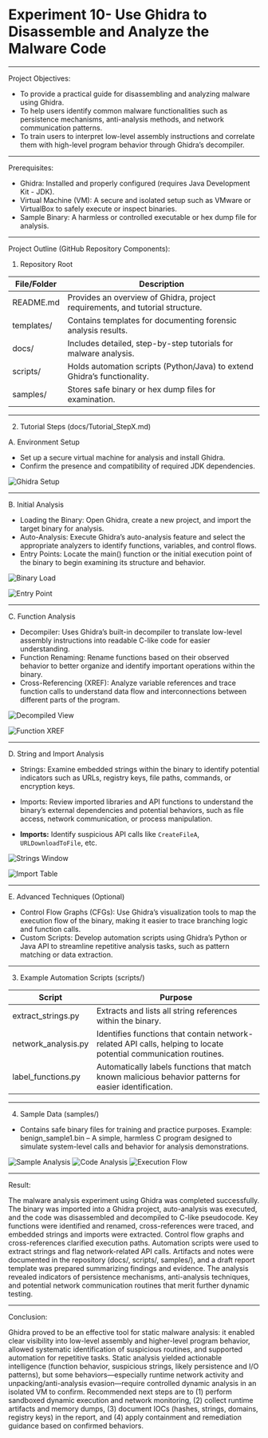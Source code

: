 # Experiment 10- Use Ghidra to Disassemble and Analyze the Malware Code

---


Project Objectives:

* To provide a practical guide for disassembling and analyzing malware using Ghidra.
* To help users identify common malware functionalities such as persistence mechanisms, anti-analysis methods, and network communication patterns.
* To train users to interpret low-level assembly instructions and correlate them with high-level program behavior through Ghidra’s decompiler.

---

Prerequisites:

* Ghidra: Installed and properly configured (requires Java Development Kit - JDK).
* Virtual Machine (VM): A secure and isolated setup such as VMware or VirtualBox to safely execute or inspect binaries.
* Sample Binary: A harmless or controlled executable or hex dump file for analysis.

---

Project Outline (GitHub Repository Components):

1. Repository Root

| File/Folder | Description                                                                   |
| ----------- | ----------------------------------------------------------------------------- |
| README.md   | Provides an overview of Ghidra, project requirements, and tutorial structure. |
| templates/  | Contains templates for documenting forensic analysis results.                 |
| docs/       | Includes detailed, step-by-step tutorials for malware analysis.               |
| scripts/    | Holds automation scripts (Python/Java) to extend Ghidra’s functionality.      |
| samples/    | Stores safe binary or hex dump files for examination.                         |

---

2. Tutorial Steps (docs/Tutorial_StepX.md)

A. Environment Setup

* Set up a secure virtual machine for analysis and install Ghidra.
* Confirm the presence and compatibility of required JDK dependencies.


![Ghidra Setup](https://github.com/baddiputi/Digital-Forensic-Lab-Exercises/blob/97de06473d645e6627f8ffd9004efdb5c19742a8/images/10.18.png)

---
B. Initial Analysis

* Loading the Binary: Open Ghidra, create a new project, and import the target binary for analysis.
* Auto-Analysis: Execute Ghidra’s auto-analysis feature and select the appropriate analyzers to identify functions, variables, and control flows.
* Entry Points: Locate the main() function or the initial execution point of the binary to begin examining its structure and behavior.


![Binary Load](https://github.com/baddiputi/Digital-Forensic-Lab-Exercises/blob/97de06473d645e6627f8ffd9004efdb5c19742a8/images/10.15.png)

![Entry Point](https://github.com/baddiputi/Digital-Forensic-Lab-Exercises/blob/97de06473d645e6627f8ffd9004efdb5c19742a8/images/10.14.png)

---
C. Function Analysis

* Decompiler: Uses Ghidra’s built-in decompiler to translate low-level assembly instructions into readable C-like code for easier understanding.
* Function Renaming: Rename functions based on their observed behavior to better organize and identify important operations within the binary.
* Cross-Referencing (XREF): Analyze variable references and trace function calls to understand data flow and interconnections between different parts of the program.


![Decompiled View](https://github.com/baddiputi/Digital-Forensic-Lab-Exercises/blob/97de06473d645e6627f8ffd9004efdb5c19742a8/images/10.11.png)

![Function XREF](https://github.com/baddiputi/Digital-Forensic-Lab-Exercises/blob/97de06473d645e6627f8ffd9004efdb5c19742a8/images/10.10.png)

---
D. String and Import Analysis

* Strings: Examine embedded strings within the binary to identify potential indicators such as URLs, registry keys, file paths, commands, or encryption keys.
* Imports: Review imported libraries and API functions to understand the binary’s external dependencies and potential behaviors, such as file access, network communication, or process manipulation.

* **Imports:** Identify suspicious API calls like `CreateFileA`, `URLDownloadToFile`, etc.  

![Strings Window](https://github.com/baddiputi/Digital-Forensic-Lab-Exercises/blob/97de06473d645e6627f8ffd9004efdb5c19742a8/images/10.9.png)

![Import Table](https://github.com/baddiputi/Digital-Forensic-Lab-Exercises/blob/97de06473d645e6627f8ffd9004efdb5c19742a8/images/10.7.png)

---

E. Advanced Techniques (Optional)

* Control Flow Graphs (CFGs): Use Ghidra’s visualization tools to map the execution flow of the binary, making it easier to trace branching logic and function calls.
* Custom Scripts: Develop automation scripts using Ghidra’s Python or Java API to streamline repetitive analysis tasks, such as pattern matching or data extraction.

---

3. Example Automation Scripts (scripts/)

| Script              | Purpose                                                                                                          |
| ------------------- | ---------------------------------------------------------------------------------------------------------------- |
| extract_strings.py  | Extracts and lists all string references within the binary.                                                      |
| network_analysis.py | Identifies functions that contain network-related API calls, helping to locate potential communication routines. |
| label_functions.py  | Automatically labels functions that match known malicious behavior patterns for easier identification.           |

---

4. Sample Data (samples/)

* Contains safe binary files for training and practice purposes.
  Example:
  benign_sample1.bin – A simple, harmless C program designed to simulate system-level calls and behavior for analysis demonstrations.
 

![Sample Analysis](https://github.com/baddiputi/Digital-Forensic-Lab-Exercises/blob/97de06473d645e6627f8ffd9004efdb5c19742a8/images/10.4.png)
![Code Analysis](https://github.com/baddiputi/Digital-Forensic-Lab-Exercises/blob/97de06473d645e6627f8ffd9004efdb5c19742a8/images/10.3.png)
![Execution Flow](https://github.com/baddiputi/Digital-Forensic-Lab-Exercises/blob/97de06473d645e6627f8ffd9004efdb5c19742a8/images/10.2.png)

---

Result:

The malware analysis experiment using Ghidra was completed successfully. The binary was imported into a Ghidra project, auto-analysis was executed, and the code was disassembled and decompiled to C-like pseudocode. Key functions were identified and renamed, cross-references were traced, and embedded strings and imports were extracted. Control flow graphs and cross-references clarified execution paths. Automation scripts were used to extract strings and flag network-related API calls. Artifacts and notes were documented in the repository (docs/, scripts/, samples/), and a draft report template was prepared summarizing findings and evidence. The analysis revealed indicators of persistence mechanisms, anti-analysis techniques, and potential network communication routines that merit further dynamic testing.

---
Conclusion:

Ghidra proved to be an effective tool for static malware analysis: it enabled clear visibility into low-level assembly and higher-level program behavior, allowed systematic identification of suspicious routines, and supported automation for repetitive tasks. Static analysis yielded actionable intelligence (function behavior, suspicious strings, likely persistence and I/O patterns), but some behaviors—especially runtime network activity and unpacking/anti-analysis evasion—require controlled dynamic analysis in an isolated VM to confirm. Recommended next steps are to (1) perform sandboxed dynamic execution and network monitoring, (2) collect runtime artifacts and memory dumps, (3) document IOCs (hashes, strings, domains, registry keys) in the report, and (4) apply containment and remediation guidance based on confirmed behaviors.

